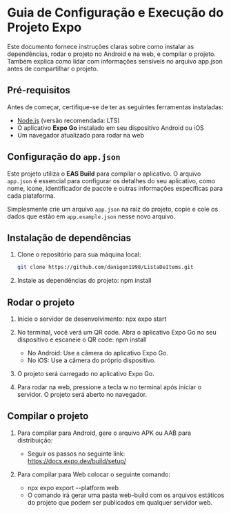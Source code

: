 # Guia de Configuração e Execução do Projeto Expo

Este documento fornece instruções claras sobre como instalar as dependências, rodar o projeto no Android e na web, e compilar o projeto. Também explica como lidar com informações sensíveis no arquivo app.json antes de compartilhar o projeto.

## **Pré-requisitos**

Antes de começar, certifique-se de ter as seguintes ferramentas instaladas:

- [Node.js](https://nodejs.org/) (versão recomendada: LTS)
- O aplicativo **Expo Go** instalado em seu dispositivo Android ou iOS
- Um navegador atualizado para rodar na web

## Configuração do `app.json`

Este projeto utiliza o **EAS Build** para compilar o aplicativo. O arquivo `app.json` é essencial para configurar os detalhes do seu aplicativo, como nome, ícone, identificador de pacote e outras informações específicas para cada plataforma.

Simplesmente crie um arquivo `app.json` na raiz do projeto, copie e cole os dados que estão em `app.example.json` nesse novo arquivo.

## **Instalação de dependências**

1. Clone o repositório para sua máquina local:
   ```bash
   git clone https://github.com/danigon1998/ListaDeItems.git

2. Instale as dependências do projeto:
   npm install

## **Rodar o projeto**

1. Inicie o servidor de desenvolvimento:
   npx expo start

2. No terminal, você verá um QR code. Abra o aplicativo Expo Go no seu dispositivo e escaneie o QR code:
   npm install
   - No Android: Use a câmera do aplicativo Expo Go.
   - No iOS: Use a câmera do próprio dispositivo.

3. O projeto será carregado no aplicativo Expo Go.

4. Para rodar na web, pressione a tecla w no terminal após iniciar o servidor. O projeto será aberto no navegador.

## **Compilar o projeto**

1. Para compilar para Android, gere o arquivo APK ou AAB para distribuição:
   - Seguir os passos no seguinte link: https://docs.expo.dev/build/setup/

2. Para compilar para Web colocar o seguinte comando:
   - npx expo export --platform web
   - O comando irá gerar uma pasta web-build com os arquivos estáticos do projeto que podem ser publicados em qualquer servidor web.
